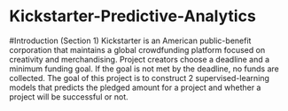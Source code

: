 # Kickstarter-Predictive-Analytics

#Introduction (Section 1)
Kickstarter is an American public-benefit corporation that maintains a global crowdfunding platform focused on creativity and merchandising. Project creators choose a deadline and a minimum funding goal. If the goal is not met by the deadline, no funds are collected.
The goal of this project is to construct 2 supervised-learning models that predicts the pledged amount for a project and whether a project will be successful or not.
